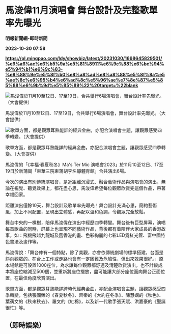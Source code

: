 # 馬浚偉11月演唱會 舞台設計及完整歌單率先曝光
**明報新聞網-即時新聞**

**2023-10-30 07:58**

**https://ol.mingpao.com/ldy/showbiz/latest/20231030/1698645829501/%e9%a6%ac%e6%b5%9a%e5%81%8911%e6%9c%88%e6%bc%94%e5%94%b1%e6%9c%83-%e8%88%9e%e5%8f%b0%e8%a8%ad%e8%a8%88%e5%8f%8a%e5%ae%8c%e6%95%b4%e6%ad%8c%e5%96%ae%e7%8e%87%e5%85%88%e6%9b%9d%e5%85%89%22%20target=%22blank**

![馬浚偉於11月10至12日、17至19日，合共舉行6場演唱會，舞台設計率先曝光。（大會提供）](https://fs.mingpao.com/ldy/20231030/s00009/f7bc62e596c44443653a2fcbbcf367ac.jpg)

馬浚偉於11月10至12日、17至19日，合共舉行6場演唱會，舞台設計率先曝光。（大會提供）

![歌單方面，都是觀眾耳熟能詳的經典金曲，亦配合演唱會主題，讓觀眾感受四季轉變。（大會提供）](https://fs.mingpao.com/ldy/20231030/s00009/f7c7a643988a3b2a7d223dcca0c96f8e.jpg)

歌單方面，都是觀眾耳熟能詳的經典金曲，亦配合演唱會主題，讓觀眾感受四季轉變。（大會提供）

馬浚偉的「《幸福‧春夏秋冬》Ma's Ter Mic 演唱會2023」於11月10至12日、17至19日於新蒲崗「東華三院東蒲胡李名靜體育館」合共演出6場。

今次的演出有別傳統演唱會，是近距離沉浸式、融合藝術作品與演唱會的演出，無論在視覺、聽覺效果上，都花盡心思，馬浚偉希望每位觀眾欣賞完這個作品，帶著幸福回家。

距離演出僅餘10天，舞台設計及歌單率先曝光！舞台設計充滿心思，簡約藝術風，加上不同配置，呈現出立體感，再配以溫和色調，令觀眾完全放鬆。

舞台中央的一棵樹，陪伴馬浚偉在演出中經歷四季轉變。舞台後有巨型屏幕，演唱每首歌曲的同時，屏幕上也呈現不同藝術作品，背後都有着陪伴大家成長的香港故事，如：飛機飛越九龍城及舊香港的畫、色彩絢麗的七彩LED霓紅光管、富中國特色書法及畫作等。

馬浚偉說：「舞台仲有一個特點，除了美觀，亦會依傳統劇場的標準搭建，台面是斜向觀眾的。在台上工作或走路也會有一定困難及危險性，但出來效果很好。」原本場館是可設置1000座位，為求讓每位觀眾都舒適及清楚欣賞演出，也不計較成本將座位縮減至500個，並重新將座位擺放，盡可能讓大部分座位面向舞台正面位置，在最佳角度欣賞演出。

歌單方面，都是觀眾耳熟能詳跨時代經典金曲，亦配合演唱會主題，讓觀眾感受四季轉變，包括張國榮的《春夏秋冬》、齊秦的《大約在冬季》、陳慧嫻的《秋色》、葉蒨文的《秋來秋去》、羅文的《紅棉》，以及新一代歌手張天賦、洪嘉豪的《聖誕很忙》等。

（即時娛樂）
------
